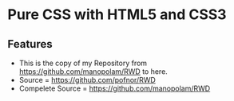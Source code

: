 
# Pure CSS with HTML5 and CSS3
## Features
* This is the copy of my Repository from https://github.com/manopolam/RWD to here.
* Source = https://github.com/pofnor/RWD
* Compelete Source = https://github.com/manopolam/RWD
